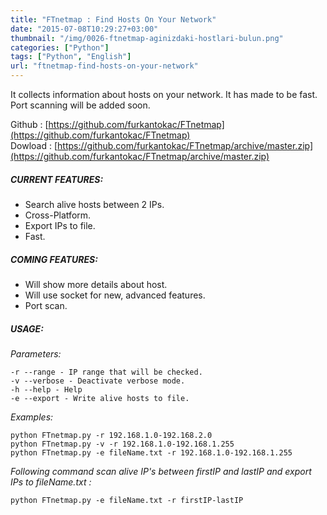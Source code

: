 ```yaml
---
title: "FTnetmap : Find Hosts On Your Network"
date: "2015-07-08T10:29:27+03:00"
thumbnail: "/img/0026-ftnetmap-aginizdaki-hostlari-bulun.png"
categories: ["Python"]
tags: ["Python", "English"]
url: "ftnetmap-find-hosts-on-your-network"
---
```


It collects information about hosts on your network. It has made to be fast. Port scanning will be added soon.

Github : [https://github.com/furkantokac/FTnetmap](https://github.com/furkantokac/FTnetmap) <br>
Dowload : [https://github.com/furkantokac/FTnetmap/archive/master.zip](https://github.com/furkantokac/FTnetmap/archive/master.zip)

##### CURRENT FEATURES:

- Search alive hosts between 2 IPs.
- Cross-Platform.
- Export IPs to file.
- Fast.

##### COMING FEATURES:

- Will show more details about host.
- Will use socket for new, advanced features.
- Port scan.

##### USAGE:

*Parameters:*
```
-r --range - IP range that will be checked.
-v --verbose - Deactivate verbose mode.
-h --help - Help
-e --export - Write alive hosts to file.
```

*Examples:*
```
python FTnetmap.py -r 192.168.1.0-192.168.2.0
python FTnetmap.py -v -r 192.168.1.0-192.168.1.255
python FTnetmap.py -e fileName.txt -r 192.168.1.0-192.168.1.255
```

*Following command scan alive IP's between firstIP and lastIP and export IPs to fileName.txt :*
```
python FTnetmap.py -e fileName.txt -r firstIP-lastIP
```
